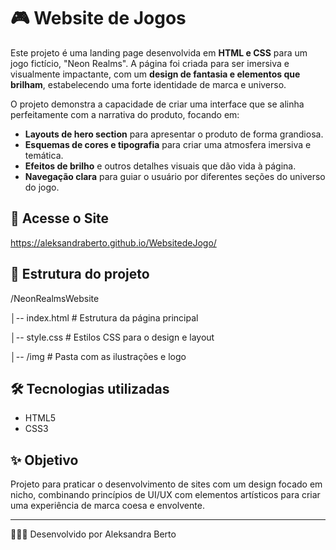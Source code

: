 # 🎮 Website de Jogos

Este projeto é uma landing page desenvolvida em **HTML e CSS** para um jogo fictício, "Neon Realms". A página foi criada para ser imersiva e visualmente impactante, com um **design de fantasia e elementos que brilham**, estabelecendo uma forte identidade de marca e universo.

O projeto demonstra a capacidade de criar uma interface que se alinha perfeitamente com a narrativa do produto, focando em:
* **Layouts de hero section** para apresentar o produto de forma grandiosa.
* **Esquemas de cores e tipografia** para criar uma atmosfera imersiva e temática.
* **Efeitos de brilho** e outros detalhes visuais que dão vida à página.
* **Navegação clara** para guiar o usuário por diferentes seções do universo do jogo.

## 🚀 Acesse o Site
https://aleksandraberto.github.io/WebsitedeJogo/

## 📂 Estrutura do projeto
/NeonRealmsWebsite

│-- index.html # Estrutura da página principal

│-- style.css # Estilos CSS para o design e layout

│-- /img # Pasta com as ilustrações e logo

## 🛠️ Tecnologias utilizadas
- HTML5
- CSS3

## ✨ Objetivo
Projeto para praticar o desenvolvimento de sites com um design focado em nicho, combinando princípios de UI/UX com elementos artísticos para criar uma experiência de marca coesa e envolvente.

---

👩🏽‍💻 Desenvolvido por Aleksandra Berto
